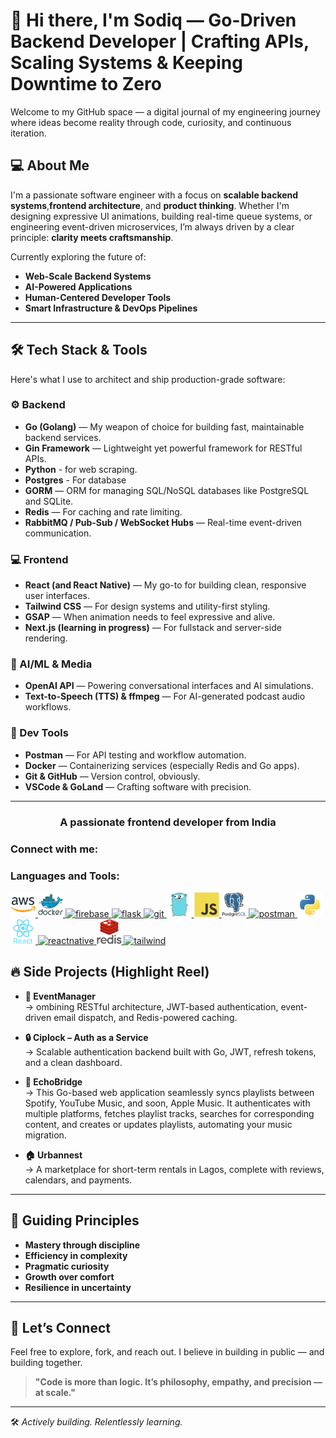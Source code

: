 # 👋 Hi there, I'm Sodiq — Go-Driven Backend Developer | Crafting APIs, Scaling Systems & Keeping Downtime to Zero

Welcome to my GitHub space — a digital journal of my engineering journey where ideas become reality through code, curiosity, and continuous iteration.

## 💻 About Me

I'm a passionate software engineer with a focus on  **scalable backend systems**,**frontend architecture**, and **product thinking**. Whether I'm designing expressive UI animations, building real-time queue systems, or engineering event-driven microservices, I’m always driven by a clear principle: **clarity meets craftsmanship**.

Currently exploring the future of:

- **Web-Scale Backend Systems**  
- **AI-Powered Applications**  
- **Human-Centered Developer Tools**  
- **Smart Infrastructure & DevOps Pipelines**  

---

## 🛠️ Tech Stack & Tools

Here's what I use to architect and ship production-grade software:

### ⚙️ Backend

- **Go (Golang)** — My weapon of choice for building fast, maintainable backend services.
- **Gin Framework** — Lightweight yet powerful framework for RESTful APIs.
- **Python** - for web scraping.
- **Postgres** - For database
- **GORM** — ORM for managing SQL/NoSQL databases like PostgreSQL and SQLite.
- **Redis** — For caching and rate limiting.
- **RabbitMQ / Pub-Sub / WebSocket Hubs** — Real-time event-driven communication.

### 💻 Frontend

- **React (and React Native)** — My go-to for building clean, responsive user interfaces.
- **Tailwind CSS** — For design systems and utility-first styling.
- **GSAP** — When animation needs to feel expressive and alive.
- **Next.js (learning in progress)** — For fullstack and server-side rendering.

### 🧠 AI/ML & Media

- **OpenAI API** — Powering conversational interfaces and AI simulations.
- **Text-to-Speech (TTS) & ffmpeg** — For AI-generated podcast audio workflows.

### 🧰 Dev Tools

- **Postman** — For API testing and workflow automation.
- **Docker** — Containerizing services (especially Redis and Go apps).
- **Git & GitHub** — Version control, obviously.
- **VSCode & GoLand** — Crafting software with precision.

---

<h3 align="center">A passionate frontend developer from India</h3>

<h3 align="left">Connect with me:</h3>
<p align="left">
</p>

<h3 align="left">Languages and Tools:</h3>
<p align="left"> <a href="https://aws.amazon.com" target="_blank" rel="noreferrer"> <img src="https://raw.githubusercontent.com/devicons/devicon/master/icons/amazonwebservices/amazonwebservices-original-wordmark.svg" alt="aws" width="40" height="40"/> </a> <a href="https://www.docker.com/" target="_blank" rel="noreferrer"> <img src="https://raw.githubusercontent.com/devicons/devicon/master/icons/docker/docker-original-wordmark.svg" alt="docker" width="40" height="40"/> </a> <a href="https://firebase.google.com/" target="_blank" rel="noreferrer"> <img src="https://www.vectorlogo.zone/logos/firebase/firebase-icon.svg" alt="firebase" width="40" height="40"/> </a> <a href="https://flask.palletsprojects.com/" target="_blank" rel="noreferrer"> <img src="https://www.vectorlogo.zone/logos/pocoo_flask/pocoo_flask-icon.svg" alt="flask" width="40" height="40"/> </a> <a href="https://git-scm.com/" target="_blank" rel="noreferrer"> <img src="https://www.vectorlogo.zone/logos/git-scm/git-scm-icon.svg" alt="git" width="40" height="40"/> </a> <a href="https://golang.org" target="_blank" rel="noreferrer"> <img src="https://raw.githubusercontent.com/devicons/devicon/master/icons/go/go-original.svg" alt="go" width="40" height="40"/> </a> <a href="https://developer.mozilla.org/en-US/docs/Web/JavaScript" target="_blank" rel="noreferrer"> <img src="https://raw.githubusercontent.com/devicons/devicon/master/icons/javascript/javascript-original.svg" alt="javascript" width="40" height="40"/> </a> <a href="https://www.postgresql.org" target="_blank" rel="noreferrer"> <img src="https://raw.githubusercontent.com/devicons/devicon/master/icons/postgresql/postgresql-original-wordmark.svg" alt="postgresql" width="40" height="40"/> </a> <a href="https://postman.com" target="_blank" rel="noreferrer"> <img src="https://www.vectorlogo.zone/logos/getpostman/getpostman-icon.svg" alt="postman" width="40" height="40"/> </a> <a href="https://www.python.org" target="_blank" rel="noreferrer"> <img src="https://raw.githubusercontent.com/devicons/devicon/master/icons/python/python-original.svg" alt="python" width="40" height="40"/> </a> <a href="https://reactjs.org/" target="_blank" rel="noreferrer"> <img src="https://raw.githubusercontent.com/devicons/devicon/master/icons/react/react-original-wordmark.svg" alt="react" width="40" height="40"/> </a> <a href="https://reactnative.dev/" target="_blank" rel="noreferrer"> <img src="https://reactnative.dev/img/header_logo.svg" alt="reactnative" width="40" height="40"/> </a> <a href="https://redis.io" target="_blank" rel="noreferrer"> <img src="https://raw.githubusercontent.com/devicons/devicon/master/icons/redis/redis-original-wordmark.svg" alt="redis" width="40" height="40"/> </a> <a href="https://tailwindcss.com/" target="_blank" rel="noreferrer"> <img src="https://www.vectorlogo.zone/logos/tailwindcss/tailwindcss-icon.svg" alt="tailwind" width="40" height="40"/> </a> </p>


## 🔥 Side Projects (Highlight Reel)


- **🏥 EventManager**  
  → ombining RESTful architecture, JWT-based authentication, event-driven email dispatch, and Redis-powered caching.

- **🔒 Ciplock – Auth as a Service**  
  → Scalable authentication backend built with Go, JWT, refresh tokens, and a clean dashboard.

- **🌾 EchoBridge**  
  → This Go-based web application seamlessly syncs playlists between Spotify, YouTube Music, and soon, Apple Music. It authenticates with multiple platforms, fetches playlist tracks, searches for corresponding content, and creates or updates playlists, automating your music migration.

- **🏠 Urbannest**  
  → A marketplace for short-term rentals in Lagos, complete with reviews, calendars, and payments.

---

## 🎯 Guiding Principles

- **Mastery through discipline**
- **Efficiency in complexity**
- **Pragmatic curiosity**
- **Growth over comfort**
- **Resilience in uncertainty**

---

## 🤝 Let’s Connect

Feel free to explore, fork, and reach out. I believe in building in public — and building together.

> **"Code is more than logic. It’s philosophy, empathy, and precision — at scale."**

---

🛠️ *Actively building. Relentlessly learning.*

